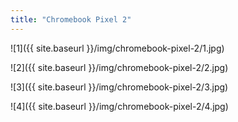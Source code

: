```yaml
---
title: "Chromebook Pixel 2"
---
```


![1]({{ site.baseurl }}/img/chromebook-pixel-2/1.jpg)

![2]({{ site.baseurl }}/img/chromebook-pixel-2/2.jpg)

![3]({{ site.baseurl }}/img/chromebook-pixel-2/3.jpg)

![4]({{ site.baseurl }}/img/chromebook-pixel-2/4.jpg)
